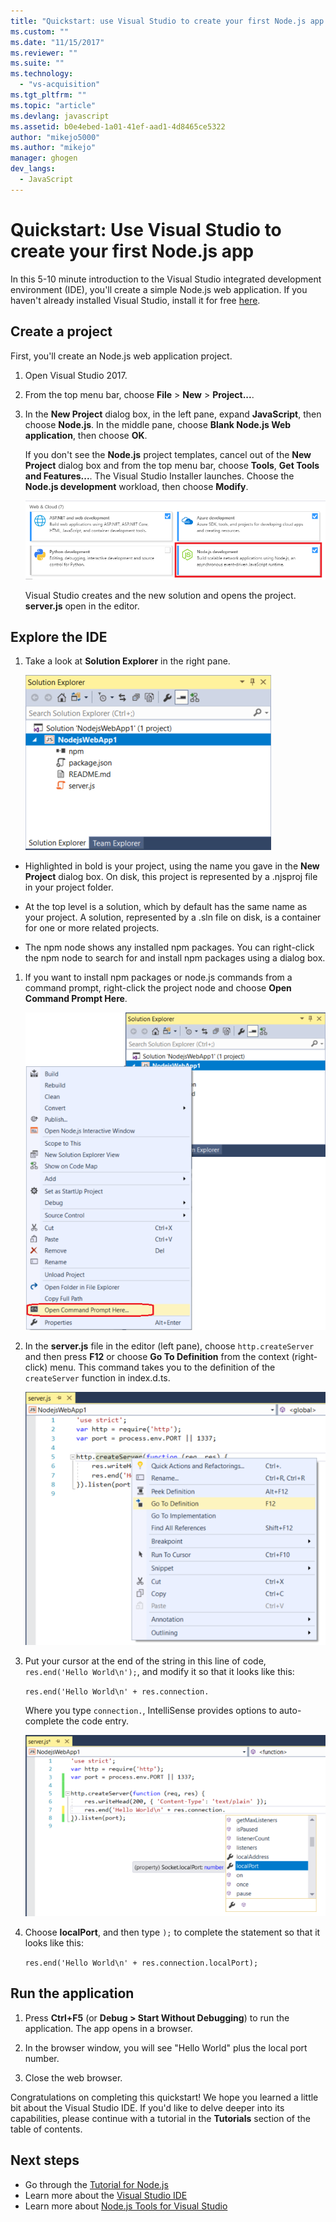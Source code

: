 ```yaml
---
title: "Quickstart: use Visual Studio to create your first Node.js app | Microsoft Docs"
ms.custom: ""
ms.date: "11/15/2017"
ms.reviewer: ""
ms.suite: ""
ms.technology: 
  - "vs-acquisition"
ms.tgt_pltfrm: ""
ms.topic: "article"
ms.devlang: javascript
ms.assetid: b0e4ebed-1a01-41ef-aad1-4d8465ce5322
author: "mikejo5000"
ms.author: "mikejo"
manager: ghogen
dev_langs: 
  - JavaScript
---
```

# Quickstart: Use Visual Studio to create your first Node.js app
In this 5-10 minute introduction to the Visual Studio integrated development environment (IDE), you'll create a simple Node.js web application. If you haven't already installed Visual Studio, install it for free [here](http://www.visualstudio.com).  

## Create a project
First, you'll create an Node.js web application project.

1. Open Visual Studio 2017.  

2. From the top menu bar, choose **File** > **New** > **Project...**.  

3. In the **New Project** dialog box, in the left pane, expand **JavaScript**, then choose **Node.js**. In the middle pane, choose **Blank Node.js Web application**, then choose **OK**.   

     If you don't see the **Node.js** project templates, cancel out of the **New Project** dialog box and from the top menu bar, choose **Tools**, **Get Tools and Features...**. The Visual Studio Installer launches. Choose the **Node.js development** workload, then choose **Modify**.  

     ![Node.js workload in VS Installer](../ide/media/quickstart-nodejs-workload.png)  

    Visual Studio creates and the new solution and opens the project. **server.js** open in the editor.

## Explore the IDE  

1. Take a look at **Solution Explorer** in the right pane.

   ![Solution Explorer](../ide/media/quickstart-nodejs-solution-explorer.png)  

  - Highlighted in bold is your project, using the name you gave in the **New Project** dialog box. On disk, this project is represented by a .njsproj file in your project folder.

  - At the top level is a solution, which by default has the same name as your project. A solution, represented by a .sln file on disk, is a container for one or more related projects.

  - The npm node shows any installed npm packages. You can right-click the npm node to search for and install npm packages using a dialog box.

1. If you want to install npm packages or node.js commands from a command prompt, right-click the project node and choose **Open Command Prompt Here**.

   ![Node.js command prompt](../ide/media/quickstart-nodejs-command-prompt.png) 

1. In the **server.js** file in the editor (left pane), choose `http.createServer` and then press **F12** or choose **Go To Definition** from the context (right-click) menu. This command takes you to the definition of the `createServer` function in index.d.ts.  

   ![Go To Definition context menu](../ide/media/quickstart-nodejs-gotodefinition.png)  

1. Put your cursor at the end of the string in this line of code, `res.end('Hello World\n');`, and modify it so that it looks like this:

    `res.end('Hello World\n' + res.connection.`

    Where you type `connection.`, IntelliSense provides options to auto-complete the code entry.

   ![IntelliSense auto-complete](../ide/media/quickstart-nodejs-intellisense.png)  

1. Choose **localPort**, and then type `);` to complete the statement so that it looks like this:

    `res.end('Hello World\n' + res.connection.localPort);`

## Run the application
1. Press **Ctrl+F5** (or **Debug > Start Without Debugging**) to run the application. The app opens in a browser.  

1. In the browser window, you will see "Hello World" plus the local port number.

1. Close the web browser.  

Congratulations on completing this quickstart! We hope you learned a little bit about the Visual Studio IDE. If you'd like to delve deeper into its capabilities, please continue with a tutorial in the **Tutorials** section of the table of contents.  

## Next steps 

- Go through the [Tutorial for Node.js](../ide/tutorial-nodejs.md)  
- Learn more about the [Visual Studio IDE](../ide/visual-studio-ide.md)  
- Learn more about [Node.js Tools for Visual Studio](https://github.com/Microsoft/nodejstools/wiki)